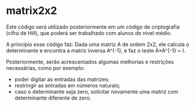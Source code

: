 # matrix2x2

Este código será utilizado posteriormente em um código de criptografia (cifra de Hill), 
que poderá ser trabalhado com alunos de nível médio. 

A princípio esse código faz:
Dada uma matriz A de ordem 2x2, ele calcula o determinante e encontra a matriz inversa 
A^{-1}, e faz o teste A*A^{-1} = I.

Posteriormente, serão acrescentados algumas melhorias e restrições necessárias, como por exemplo:
- poder digitar as entradas das matrizes;
- restringir as entradas em números naturais;
- caso o determinante seja zero, solicitar novamente uma matriz com determinante diferente de zero.

